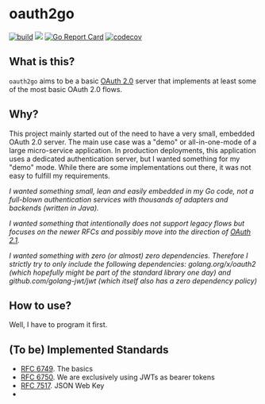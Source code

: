# oauth2go

[![build](https://github.com/github.com/oxisto/oauth2go/actions/workflows/build.yml/badge.svg)](https://github.com/github.com/oxisto/oauth2go/actions/workflows/build.yml)
[![](https://godoc.org/github.com/oxisto/oauth2go?status.svg)](https://pkg.go.dev/github.com/oxisto/oauth2go)
[![Go Report Card](https://goreportcard.com/badge/github.com/oxisto/oauth2go)](https://goreportcard.com/report/github.com/oxisto/oauth2go)
[![codecov](https://codecov.io/gh/github.com/oxisto/oauth2go/branch/main/graph/badge.svg)](https://codecov.io/gh/github.com/oxisto/oauth2go)


## What is this?

`oauth2go` aims to be a basic [OAuth 2.0](https://datatracker.ietf.org/doc/html/rfc6749) server that implements at least some of the most basic OAuth 2.0 flows.

## Why?

This project mainly started out of the need to have a very small, embedded OAuth 2.0 server. The main use case was a "demo" or all-in-one-mode of a large micro-service application. In production deployments, this application uses a dedicated authentication server, but I wanted something for my "demo" mode. While there are some implementations out there, it was not easy to fulfill my requirements.

*I wanted something small, lean and easily embedded in my Go code, not a full-blown authentication services with thousands of adapters and backends (written in Java).*

*I wanted something that intentionally does not support legacy flows but focuses on the newer RFCs and possibly move into the direction of [OAuth 2.1](https://datatracker.ietf.org/doc/html/draft-ietf-oauth-v2-1-04).*

*I wanted something with zero (or almost) zero dependencies. Therefore I strictly try to only include the following dependencies: golang.org/x/oauth2 (which hopefully might be part of the standard library one day) and github.com/golang-jwt/jwt (which itself also has a zero dependency policy)*

## How to use?

Well, I have to program it first.

## (To be) Implemented Standards

* [RFC 6749](https://datatracker.ietf.org/doc/html/rfc6749). The basics
* [RFC 6750](https://datatracker.ietf.org/doc/html/rfc6750). We are exclusively using JWTs as bearer tokens
* [RFC 7517](https://datatracker.ietf.org/doc/html/rfc7517). JSON Web Key
* 